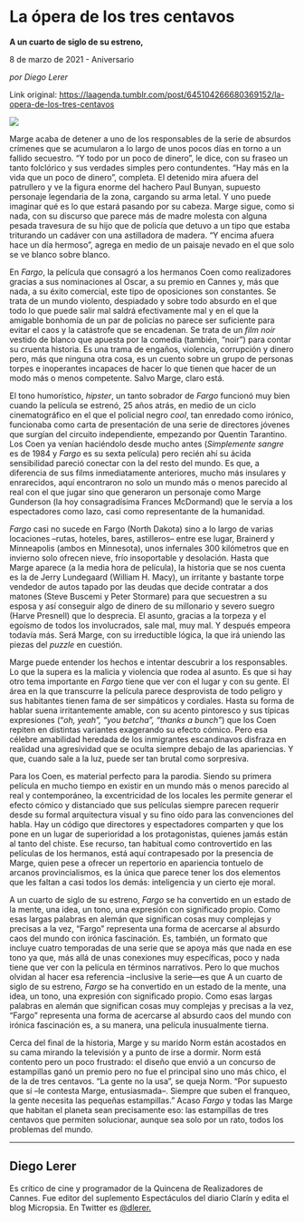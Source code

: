 # La ópera de los tres centavos

**A un cuarto de siglo de su estreno,**

8 de marzo de 2021 - Aniversario

_por Diego Lerer_

Link original: https://laagenda.tumblr.com/post/645104266680369152/la-opera-de-los-tres-centavos

![](https://64.media.tumblr.com/48ec761bff9349a32ef72f83a8b1417a/3c493ba6c6cfa7c0-52/s500x750/4046c09fb97ac1167a742bc6eb95f79b6d35303c.jpg)


Marge acaba de detener a uno de los responsables de la serie de absurdos crímenes que se acumularon a lo largo de unos pocos días en torno a un fallido secuestro. “Y todo por un poco de dinero”, le dice, con su fraseo un tanto folclórico y sus verdades simples pero contundentes. “Hay más en la vida que un poco de dinero”, completa. El detenido mira afuera del patrullero y ve la figura enorme del hachero Paul Bunyan, supuesto personaje legendaria de la zona, cargando su arma letal. Y uno puede imaginar qué es lo que estará pasando por su cabeza. Marge sigue, como si nada, con su discurso que parece más de madre molesta con alguna pesada travesura de su hijo que de policía que detuvo a un tipo que estaba triturando un cadáver con una astilladora de madera. “Y encima afuera hace un día hermoso”, agrega en medio de un paisaje nevado en el que solo se ve blanco sobre blanco.

En *Fargo*, la película que consagró a los hermanos Coen como realizadores gracias a sus nominaciones al Oscar, a su premio en Cannes y, más que nada, a su éxito comercial, este tipo de oposiciones son constantes. Se trata de un mundo violento, despiadado y sobre todo absurdo en el que todo lo que puede salir mal saldrá efectivamente mal y en el que la amigable bonhomía de un par de policías no parece ser suficiente para evitar el caos y la catástrofe que se encadenan. Se trata de un *film noir* vestido de blanco que apuesta por la comedia (también, “noir”) para contar su cruenta historia. Es una trama de engaños, violencia, corrupción y dinero pero, más que ninguna otra cosa, es un cuento sobre un grupo de personas torpes e inoperantes incapaces de hacer lo que tienen que hacer de un modo más o menos competente. Salvo Marge, claro está.

El tono humorístico, *hipster*, un tanto sobrador de *Fargo* funcionó muy bien cuando la película se estrenó, 25 años atrás, en medio de un ciclo cinematográfico en el que el policial negro *cool*, tan enredado como irónico, funcionaba como carta de presentación de una serie de directores jóvenes que surgían del circuito independiente, empezando por Quentin Tarantino. Los Coen ya venían haciéndolo desde mucho antes (*Simplemente sangre* es de 1984 y *Fargo* es su sexta película) pero recién ahí su ácida sensibilidad pareció conectar con la del resto del mundo. Es que, a diferencia de sus films inmediatamente anteriores, mucho más insulares y enrarecidos, aquí encontraron no solo un mundo más o menos parecido al real con el que jugar sino que generaron un personaje como Marge Gunderson (la hoy consagradísima Frances McDormand) que le servía a los espectadores como lazo, casi como representante de la humanidad.

*Fargo* casi no sucede en Fargo (North Dakota) sino a lo largo de varias locaciones –rutas, hoteles, bares, astilleros– entre ese lugar, Brainerd y Minneapolis (ambos en Minnesota), unos infernales 300 kilómetros que en invierno solo ofrecen nieve, frío insoportable y desolación. Hasta que Marge aparece (a la media hora de película), la historia que se nos cuenta es la de Jerry Lundegaard (William H. Macy), un irritante y bastante torpe vendedor de autos tapado por las deudas que decide contratar a dos matones (Steve Buscemi y Peter Stormare) para que secuestren a su esposa y así conseguir algo de dinero de su millonario y severo suegro (Harve Presnell) que lo desprecia. El asunto, gracias a la torpeza y el egoísmo de todos los involucrados, sale mal, muy mal. Y después empeora todavía más. Será Marge, con su irreductible lógica, la que irá uniendo las piezas del *puzzle* en cuestión.

Marge puede entender los hechos e intentar descubrir a los responsables. Lo que la supera es la malicia y violencia que rodea al asunto. Es que si hay otro tema importante en *Fargo* tiene que ver con el lugar y con su gente. El área en la que transcurre la película parece desprovista de todo peligro y sus habitantes tienen fama de ser simpáticos y cordiales. Hasta su forma de hablar suena irritantemente amable, con su acento pintoresco y sus típicas expresiones (“*oh, yeah”, “you betcha”, “thanks a bunch”*) que los Coen repiten en distintas variantes exagerando su efecto cómico. Pero esa célebre amabilidad heredada de los inmigrantes escandinavos disfraza en realidad una agresividad que se oculta siempre debajo de las apariencias. Y que, cuando sale a la luz, puede ser tan brutal como sorpresiva.

Para los Coen, es material perfecto para la parodia. Siendo su primera película en mucho tiempo en existir en un mundo más o menos parecido al real y contemporáneo, la excentricidad de los locales les permite generar el efecto cómico y distanciado que sus películas siempre parecen requerir desde su formal arquitectura visual y su fino oído para las convenciones del habla. Hay un código que directores y espectadores comparten y que los pone en un lugar de superioridad a los protagonistas, quienes jamás están al tanto del chiste. Ese recurso, tan habitual como controvertido en las películas de los hermanos, está aquí contrapesado por la presencia de Marge, quien pese a ofrecer un repertorio en apariencia tontuelo de arcanos provincialismos, es la única que parece tener los dos elementos que les faltan a casi todos los demás: inteligencia y un cierto eje moral.  

A un cuarto de siglo de su estreno, *Fargo* se ha convertido en un estado de la mente, una idea, un tono, una expresión con significado propio. Como esas largas palabras en alemán que significan cosas muy complejas y precisas a la vez, “Fargo” representa una forma de acercarse al absurdo caos del mundo con irónica fascinación. Es, también, un formato que incluye cuatro temporadas de una serie que se apoya más que nada en ese tono ya que, más allá de unas conexiones muy específicas, poco y nada tiene que ver con la película en términos narrativos. Pero lo que muchos olvidan al hacer esa referencia –inclusive la serie—es que A un cuarto de siglo de su estreno, *Fargo* se ha convertido en un estado de la mente, una idea, un tono, una expresión con significado propio. Como esas largas palabras en alemán que significan cosas muy complejas y precisas a la vez, “Fargo” representa una forma de acercarse al absurdo caos del mundo con irónica fascinación es, a su manera, una película inusualmente tierna. 

Cerca del final de la historia, Marge y su marido Norm están acostados en su cama mirando la televisión y a punto de irse a dormir. Norm está contento pero un poco frustrado: el diseño que envió a un concurso de estampillas ganó un premio pero no fue el principal sino uno más chico, el de la de tres centavos. “La gente no la usa”, se queja Norm. “Por supuesto que sí –le contesta Marge, entusiasmada–. Siempre que suben el franqueo, la gente necesita las pequeñas estampillas.” Acaso *Fargo* y todas las Marge que habitan el planeta sean precisamente eso: las estampillas de tres centavos que permiten solucionar, aunque sea solo por un rato, todos los problemas del mundo.



---

Diego Lerer
-----------

 Es crítico de cine y programador de la Quincena de Realizadores de Cannes. Fue editor del suplemento Espectáculos del diario Clarín y edita el blog Micropsia. En Twitter es [@dlerer.](https://twitter.com/dlerer) 

